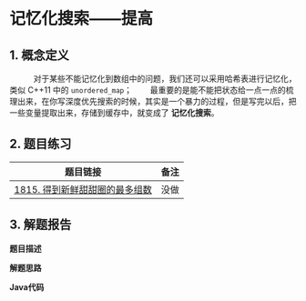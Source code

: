 

# 记忆化搜索——提高

## 1. 概念定义

   对于某些不能记忆化到数组中的问题，我们还可以采用哈希表进行记忆化，类似 C++11 中的 `unordered_map`；
  最重要的是能不能把状态给一点一点的梳理出来，在你写深度优先搜索的时候，其实是一个暴力的过程，但是写完以后，把一些变量提取出来，存储到缓存中，就变成了 **记忆化搜索**。

## 2. 题目练习

| 题目链接                                                     | 备注 |
| ------------------------------------------------------------ | ---- |
| [1815. 得到新鲜甜甜圈的最多组数](https://leetcode.cn/problems/maximum-number-of-groups-getting-fresh-donuts/) | 没做 |



## 3. 解题报告

**题目描述**

**解题思路**

**Java代码**

```java

```

